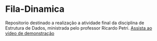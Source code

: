 # Fila-Dinamica
Repositorio destinado a realização a atividade final da disciplina de Estrutura de Dados, ministrada pelo professor Ricardo Petri.
[Assista ao vídeo de demonstração](https://drive.google.com/file/d/1RqRGVTGpe4EMviknLT9roxJMvufzmsZd/view?usp=drive_link)
